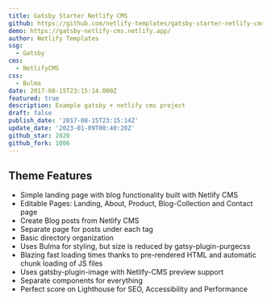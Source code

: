 ```yaml
---
title: Gatsby Starter Netlify CMS
github: https://github.com/netlify-templates/gatsby-starter-netlify-cms
demo: https://gatsby-netlify-cms.netlify.app/
author: Netlify Templates
ssg:
  - Gatsby
cms:
  - NetlifyCMS
css:
  - Bulma
date: 2017-08-15T23:15:14.000Z
featured: true
description: Example gatsby + netlify cms project
draft: false
publish_date: '2017-08-15T23:15:14Z'
update_date: '2023-01-09T00:40:28Z'
github_star: 2020
github_fork: 1006
---
```


## Theme Features

- Simple landing page with blog functionality built with Netlify CMS
- Editable Pages: Landing, About, Product, Blog-Collection and Contact page
- Create Blog posts from Netlify CMS
- Separate page for posts under each tag
- Basic directory organization
- Uses Bulma for styling, but size is reduced by gatsy-plugin-purgecss
- Blazing fast loading times thanks to pre-rendered HTML and automatic chunk loading of JS files
- Uses gatsby-plugin-image with Netlify-CMS preview support
- Separate components for everything
- Perfect score on Lighthouse for SEO, Accessibility and Performance

